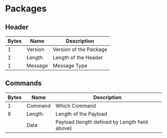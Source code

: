 # Packages

## Header

| Bytes | Name    | Description            |
|-------|---------|------------------------|
| 1     | Version | Version of the Package |
| 1     | Length  | Length of the Header   |
| 1     | Message | Message Type           |

## Commands

| Bytes | Name    | Description                                    |
|-------|---------|------------------------------------------------|
| 1     | Command | Which Command                                  |
| 8     | Length  | Length of the Payload                          |
|       | Data    | Payload (length defined by Length field above) |
